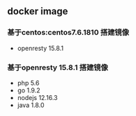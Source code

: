 ## docker image
### 基于centos:centos7.6.1810 搭建镜像 
- openresty 15.8.1  
### 基于openresty 15.8.1 搭建镜像
- php 5.6
- go 1.9.2
- nodejs 12.16.3
- java 1.8.0

